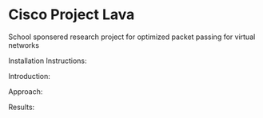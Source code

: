 # Cisco Project Lava
School sponsered research project for optimized packet passing for virtual networks

Installation Instructions:

Introduction:

Approach:

Results:
